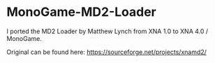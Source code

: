 MonoGame-MD2-Loader
===================

I ported the MD2 Loader by Matthew Lynch from XNA 1.0 to XNA 4.0 / MonoGame. 

Original can be found here: https://sourceforge.net/projects/xnamd2/
